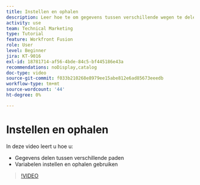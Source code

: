 ```yaml
---
title: Instellen en ophalen
description: Leer hoe te om gegevens tussen verschillende wegen te delen, en gebruik Reeks en krijgt variabelen, allen in  [!DNL Adobe Workfront Fusion].
activity: use
team: Technical Marketing
type: Tutorial
feature: Workfront Fusion
role: User
level: Beginner
jira: KT-9016
exl-id: 18781714-af56-4bde-84c5-bf445186e43a
recommendations: noDisplay,catalog
doc-type: video
source-git-commit: f033b210268e8979ee15abe812e6ad85673eeedb
workflow-type: tm+mt
source-wordcount: '44'
ht-degree: 0%

---
```


# Instellen en ophalen

In deze video leert u hoe u:

* Gegevens delen tussen verschillende paden
* Variabelen instellen en ophalen gebruiken

>[!VIDEO](https://video.tv.adobe.com/v/335275/?quality=12&learn=on)
